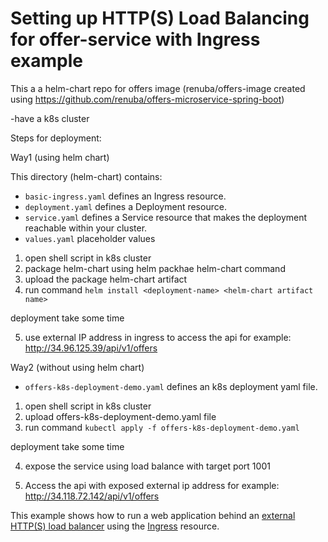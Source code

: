 # Setting up HTTP(S) Load Balancing for offer-service with Ingress example

This a a helm-chart repo for offers image (renuba/offers-image created using https://github.com/renuba/offers-microservice-spring-boot)

-have a k8s cluster

Steps for deployment:

Way1 (using helm chart)

This directory (helm-chart) contains:

- `basic-ingress.yaml` defines an Ingress resource.
- `deployment.yaml` defines a Deployment resource.
- `service.yaml` defines a Service resource that makes the deployment reachable within your cluster.
- `values.yaml` placeholder values

1. open shell script in k8s cluster
2. package helm-chart using helm packhae helm-chart command
3. upload the package helm-chart artifact 
4. run command `helm install <deployment-name> <helm-chart artifact name>`

deployment take some time

5. use external IP address in ingress to access the api for example: http://34.96.125.39/api/v1/offers

Way2 (without using helm chart)

- `offers-k8s-deployment-demo.yaml` defines an k8s deployment yaml file.

1. open shell script in k8s cluster
2. upload offers-k8s-deployment-demo.yaml file  
3. run command `kubectl apply -f offers-k8s-deployment-demo.yaml`

deployment take some time

4. expose the service using load balance with target port 1001

5. Access the api with exposed external ip address for example: http://34.118.72.142/api/v1/offers


This example shows how to run a web application behind
an [external HTTP(S) load balancer](https://cloud.google.com/load-balancing/docs/https)
using the [Ingress](https://cloud.google.com/kubernetes-engine/docs/concepts/ingress) resource.



